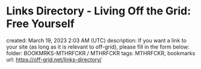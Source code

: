 # Links Directory - Living Off the Grid: Free Yourself

created: March 19, 2023 2:03 AM (UTC)
description: If you want a link to your site (as long as it is relevant to off-grid), please fill in the form below:
folder: BOOKMRKS-MTHRFCKR / MTHRFCKR
tags: MTHRFCKR, bookmarks
url: https://off-grid.net/links-directory/